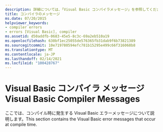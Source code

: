 ```yaml
---
description: 詳細については、「Visual Basic コンパイラメッセージ」を参照してください。
title: コンパイラのメッセージ
ms.date: 07/20/2015
helpviewer_keywords:
- compiler errors
- errors [Visual Basic], compiler
ms.assetid: d50addfb-0683-45e5-8c3c-69a2eb510a19
ms.openlocfilehash: 630bf1ec25055de576365fb31dab9f6b73821389
ms.sourcegitcommit: 10e719780594efc781b15295e499c66f316068b8
ms.translationtype: MT
ms.contentlocale: ja-JP
ms.lasthandoff: 02/14/2021
ms.locfileid: "100428767"
---
```

# <a name="visual-basic-compiler-messages"></a><span data-ttu-id="8a36e-103">Visual Basic コンパイラ メッセージ</span><span class="sxs-lookup"><span data-stu-id="8a36e-103">Visual Basic Compiler Messages</span></span>

<span data-ttu-id="8a36e-104">ここでは、コンパイル時に発生する Visual Basic エラーメッセージについて説明します。</span><span class="sxs-lookup"><span data-stu-id="8a36e-104">This section contains the Visual Basic error messages that occur at compile time.</span></span>

